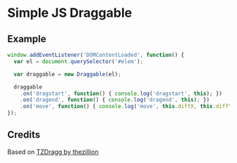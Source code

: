 # Simple JS Draggable

## Example

```js
window.addEventListener('DOMContentLoaded', function() {
  var el = document.querySelector('#elem');

  var draggable = new Draggable(el);

  draggable
    .on('dragstart', function() { console.log('dragstart', this); })
    .on('dragend', function() { console.log('dragend', this); })
    .on('move', function() { console.log('move', this.diffX, this.diffY); });
});
```

## Credits

Based on [TZDragg by thezillion](http://fiddle.jshell.net/thezillion/Qx44z)
